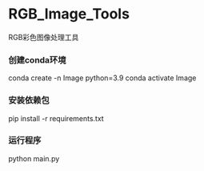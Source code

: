 # RGB_Image_Tools
RGB彩色图像处理工具

### 创建conda环境
conda create -n Image python=3.9
conda activate Image
### 安装依赖包
pip install -r requirements.txt
### 运行程序
python main.py

